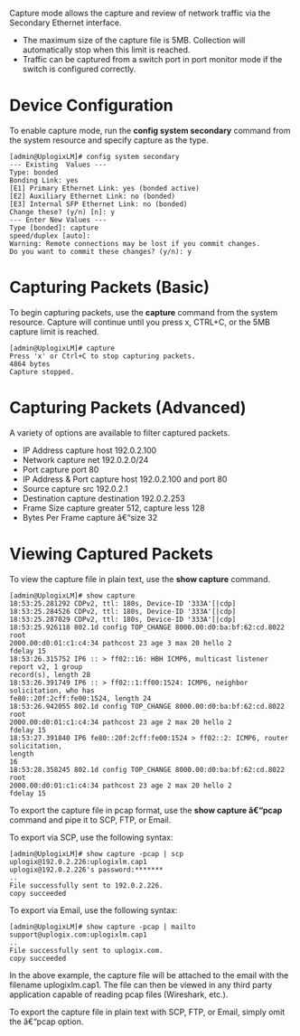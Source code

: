 <!-- 5.4 -->

Capture mode allows the capture and review of network traffic via the Secondary Ethernet interface.

* The maximum size of the capture file is 5MB. Collection will automatically stop when this limit is reached.
* Traffic can be captured from a switch port in port monitor mode if the switch is configured correctly.

# Device Configuration

To enable capture mode, run the **config system secondary** command from the system resource and specify capture as the type.

```
[admin@UplogixLM]# config system secondary
--- Existing  Values ---
Type: bonded
Bonding Link: yes
[E1] Primary Ethernet Link: yes (bonded active)
[E2] Auxiliary Ethernet Link: no (bonded)
[E3] Internal SFP Ethernet Link: no (bonded)
Change these? (y/n) [n]: y
--- Enter New Values ---
Type [bonded]: capture
speed/duplex [auto]: 
Warning: Remote connections may be lost if you commit changes.
Do you want to commit these changes? (y/n): y

```

# Capturing Packets (Basic)

To begin capturing packets, use the **capture** command from the system resource. Capture will continue until you press x, CTRL+C, or the 5MB capture limit is reached.

```
[admin@UplogixLM]# capture
Press 'x' or Ctrl+C to stop capturing packets.
4864 bytes
Capture stopped.
```

# Capturing Packets (Advanced)

A variety of options are available to filter captured packets.

 - IP Address capture host 192.0.2.100
 - Network capture net 192.0.2.0/24
 - Port capture port 80
 - IP Address & Port capture host 192.0.2.100 and port 80
 - Source capture src 192.0.2.1
 - Destination capture destination 192.0.2.253
 - Frame Size capture greater 512, capture less 128
 - Bytes Per Frame capture â€“size 32

# Viewing Captured Packets

To view the capture file in plain text, use the **show capture** command.

```
[admin@UplogixLM]# show capture
18:53:25.281292 CDPv2, ttl: 180s, Device-ID '333A'[|cdp]
18:53:25.284526 CDPv2, ttl: 180s, Device-ID '333A'[|cdp]
18:53:25.287029 CDPv2, ttl: 180s, Device-ID '333A'[|cdp]
18:53:25.926118 802.1d config TOP_CHANGE 8000.00:d0:ba:bf:62:cd.8022 root
2000.00:d0:01:c1:c4:34 pathcost 23 age 3 max 20 hello 2
fdelay 15
18:53:26.315752 IP6 :: > ff02::16: HBH ICMP6, multicast listener report v2, 1 group
record(s), length 28
18:53:26.391749 IP6 :: > ff02::1:ff00:1524: ICMP6, neighbor solicitation, who has
fe80::20f:2cff:fe00:1524, length 24
18:53:26.942055 802.1d config TOP_CHANGE 8000.00:d0:ba:bf:62:cd.8022 root
2000.00:d0:01:c1:c4:34 pathcost 23 age 2 max 20 hello 2
fdelay 15
18:53:27.391840 IP6 fe80::20f:2cff:fe00:1524 > ff02::2: ICMP6, router solicitation,
length
16
18:53:28.358245 802.1d config TOP_CHANGE 8000.00:d0:ba:bf:62:cd.8022 root
2000.00:d0:01:c1:c4:34 pathcost 23 age 2 max 20 hello 2
fdelay 15
```

To export the capture file in pcap format, use the **show capture â€“pcap** command and pipe it to SCP, FTP, or Email.

To export via SCP, use the following syntax:

```
[admin@UplogixLM]# show capture -pcap | scp uplogix@192.0.2.226:uplogixlm.cap1
uplogix@192.0.2.226's password:*******
..
File successfully sent to 192.0.2.226.
copy succeeded
```

To export via Email, use the following syntax:
```
[admin@UplogixLM]# show capture -pcap | mailto support@uplogix.com:uplogixlm.cap1
..
File successfully sent to uplogix.com.
copy succeeded
```

In the above example, the capture file will be attached to the email with the filename uplogixlm.cap1. The file can then be viewed in any third party application capable of reading pcap files (Wireshark, etc.).

To export the capture file in plain text with SCP, FTP, or Email, simply omit the â€“pcap option.